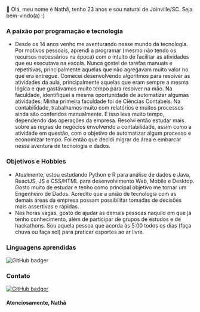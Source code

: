 👋 Olá, meu nome é Nathã, tenho 23 anos e sou natural de Joinville/SC. Seja bem-vindo(a) :)

### A paixão por programação e tecnologia
- Desde os 14 anos venho me aventurando nesse mundo da tecnologia. Por motivos pessoais, aprendi a programar (mesmo não tendo os recursos necessários na época) com o intuito de facilitar as atividades que eu executava na escola. Nunca gostei de tarefas manuais e repetitivas, principalmente aquelas que não agregavam muito valor no que era entregue.
Comecei desenvolvendo algoritmos para resolver as atividades da aula, principalmente aquelas que eram sempre a mesma lógica e que gastávamos muito tempo para resolver na mão. Na faculdade, identifiquei a mesma oportunidade de automatizar algumas atividades. Minha primeira faculdade foi de Ciências Contábeis. Na contabilidade, trabalhamos muito com relatórios e muitos processos ainda são conferidos manualmente. E isso leva muito tempo, dependendo das operações da empresa. Resolvi então estudar mais sobre as regras de negócios envolvendo a contabilidade, assim como a atividade em questão, com o objetivo de automatizar algum processo e economizar tempo. Foi então que decidi migrar de área e embarcar nessa aventura de tecnologia e dados.

### Objetivos e Hobbies
- Atualmente, estou estudando Python e R para análise de dados e Java, ReactJS, JS e CSS/HTML para desenvolvimento Web, Mobile e Desktop. Gosto muito de estudar e tenho como principal objetivo me tornar um Engenheiro de Dados. Acredito que a união de tecnologia com as demais áreas da empresa possam possibilitar tomadas de decisões mais assertivas e rápidas. 
- Nas horas vagas, gosto de ajudar as demais pessoas naquilo em que já tenho conhecimento, além de participar de grupos de estudos e de hackathons. Sou aquela pessoa que acorda às 5:00 todos os dias (faça chuva ou faça sol) para praticar esportes ao ar livre.

### Linguagens aprendidas
![GitHub badger](https://img.shields.io/static/v1?label=React&message=16.6.0&color=Blue&style=for-the-badge&logo=GHOST)


### Contato
[![GitHub badger](https://img.shields.io/badge/LinkedIn-linkedin.com%2Fin%2Fnath%C3%A3--correia-blue)](https://linkedin.com/in/nathã-correia)

#### Atenciosamente, Nathã



